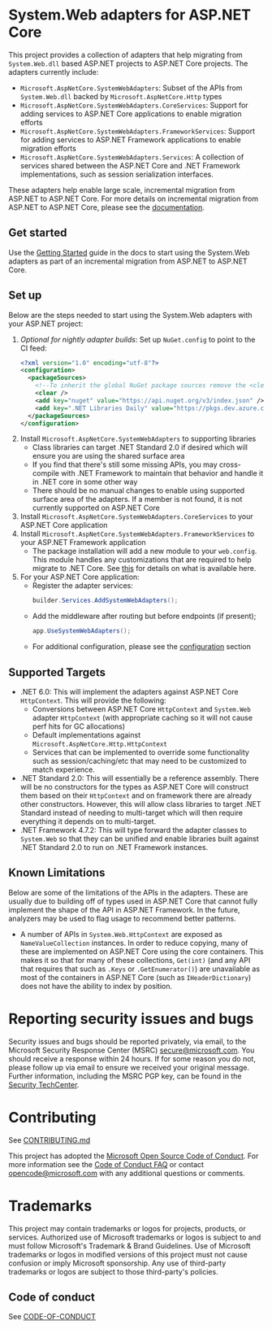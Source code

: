 # System.Web adapters for ASP.NET Core

This project provides a collection of adapters that help migrating from `System.Web.dll` based ASP.NET projects to ASP.NET Core projects. The adapters currently include:

- `Microsoft.AspNetCore.SystemWebAdapters`: Subset of the APIs from `System.Web.dll` backed by `Microsoft.AspNetCore.Http` types
- `Microsoft.AspNetCore.SystemWebAdapters.CoreServices`: Support for adding services to ASP.NET Core applications to enable migration efforts
- `Microsoft.AspNetCore.SystemWebAdapters.FrameworkServices`: Support for adding services to ASP.NET Framework applications to enable migration efforts
- `Microsoft.AspNetCore.SystemWebAdapters.Services`: A collection of services shared between the ASP.NET Core and .NET Framework implementations, such as session serialization interfaces.

These adapters help enable large scale, incremental migration from ASP.NET to ASP.NET Core. For more details on incremental migration from ASP.NET to ASP.NET Core, please see the [documentation](docs).

## Get started

Use the [Getting Started](docs/getting_started.md) guide in the docs to start using the System.Web adapters as part of an incremental migration from ASP.NET to ASP.NET Core.

## Set up

Below are the steps needed to start using the System.Web adapters with your ASP.NET project:

1. *Optional for nightly adapter builds*: Set up `NuGet.config` to point to the CI feed:
   ```xml
   <?xml version="1.0" encoding="utf-8"?>
   <configuration>
     <packageSources>
       <!--To inherit the global NuGet package sources remove the <clear/> line below -->
       <clear />
       <add key="nuget" value="https://api.nuget.org/v3/index.json" />
       <add key=".NET Libraries Daily" value="https://pkgs.dev.azure.com/dnceng/public/_packaging/dotnet-libraries/nuget/v3/index.json" />
     </packageSources>
   </configuration>
   ```
2. Install `Microsoft.AspNetCore.SystemWebAdapters` to supporting libraries
   - Class libraries can target .NET Standard 2.0 if desired which will ensure you are using the shared surface area
   - If you find that there's still some missing APIs, you may cross-compile with .NET Framework to maintain that behavior and handle it in .NET core in some other way
   - There should be no manual changes to enable using supported surface area of the adapters. If a member is not found, it is not currently supported on ASP.NET Core
3. Install `Microsoft.AspNetCore.SystemWebAdapters.CoreServices` to your ASP.NET Core application
4. Install `Microsoft.AspNetCore.SystemWebAdapters.FrameworkServices` to your ASP.NET Framework application
   - The package installation will add a new module to your `web.config`. This module handles any customizations that are required to help migrate to .NET Core. See [this](docs/framework.md) for details on what is available here.
5. For your ASP.NET Core application:
   - Register the adapter services:
     ```csharp
     builder.Services.AddSystemWebAdapters();
     ```
   - Add the middleware after routing but before endpoints (if present);
     ```csharp
     app.UseSystemWebAdapters();
     ```
   - For additional configuration, please see the [configuration](./docs/core.md) section

## Supported Targets

- .NET 6.0: This will implement the adapters against ASP.NET Core `HttpContext`. This will provide the following:
  - Conversions between ASP.NET Core `HttpContext` and `System.Web` adapter `HttpContext` (with appropriate caching so it will not cause perf hits for GC allocations)
  - Default implementations against `Microsoft.AspNetCore.Http.HttpContext`
  - Services that can be implemented to override some functionality such as session/caching/etc that may need to be customized to match experience.
- .NET Standard 2.0: This will essentially be a reference assembly. There will be no constructors for the types as ASP.NET Core will construct them based on their `HttpContext` and on framework there are already other constructors. However, this will allow class libraries to target .NET Standard instead of needing to multi-target which will then require everything it depends on to multi-target.
- .NET Framework 4.7.2: This will type forward the adapter classes to `System.Web` so that they can be unified and enable libraries built against .NET Standard 2.0 to run on .NET Framework instances.

## Known Limitations

Below are some of the limitations of the APIs in the adapters. These are usually due to building off of types used in ASP.NET Core that cannot fully implement the shape of the API in  ASP.NET Framework. In the future, analyzers may be used to flag usage to recommend better patterns.

- A number of APIs in `System.Web.HttpContext` are exposed as `NameValueCollection` instances. In order to reduce copying, many of these are implemented on ASP.NET Core using the core containers. This makes it so that for many of these collections, `Get(int)` (and any API that requires that such as `.Keys` or `.GetEnumerator()`) are unavailable as most of the containers in ASP.NET Core (such as `IHeaderDictionary`) does not have the ability to index by position.

# Reporting security issues and bugs

Security issues and bugs should be reported privately, via email, to the Microsoft Security Response Center (MSRC) secure@microsoft.com. You should receive a response within 24 hours. If for some reason you do not, please follow up via email to ensure we received your original message. Further information, including the MSRC PGP key, can be found in the [Security TechCenter](https://technet.microsoft.com/en-us/security/ff852094.aspx).

# Contributing

See [CONTRIBUTING.md](./CONTRIBUTING.md)

This project has adopted the [Microsoft Open Source Code of Conduct](https://opensource.microsoft.com/codeofconduct/). For more information see the [Code of Conduct FAQ](https://opensource.microsoft.com/codeofconduct/faq/) or contact [opencode@microsoft.com](mailto:opencode@microsoft.com) with any additional questions or comments.

# Trademarks

This project may contain trademarks or logos for projects, products, or services. Authorized use of Microsoft trademarks or logos is subject to and must follow Microsoft's Trademark & Brand Guidelines. Use of Microsoft trademarks or logos in modified versions of this project must not cause confusion or imply Microsoft sponsorship. Any use of third-party trademarks or logos are subject to those third-party's policies.

## Code of conduct

See [CODE-OF-CONDUCT](./CODE-OF-CONDUCT.md)

